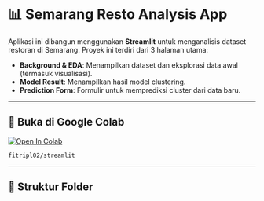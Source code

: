 # 📊 Semarang Resto Analysis App

Aplikasi ini dibangun menggunakan **Streamlit** untuk menganalisis dataset restoran di Semarang. Proyek ini terdiri dari 3 halaman utama:
- **Background & EDA**: Menampilkan dataset dan eksplorasi data awal (termasuk visualisasi).
- **Model Result**: Menampilkan hasil model clustering.
- **Prediction Form**: Formulir untuk memprediksi cluster dari data baru.

---

## 🔗 Buka di Google Colab
[![Open In Colab](https://colab.research.google.com/assets/colab-badge.svg)](https://colab.research.google.com/github/fitripl02/streamlit/blob/main/dataset.ipynb)


 `fitripl02/streamlit`


---

## 📁 Struktur Folder


